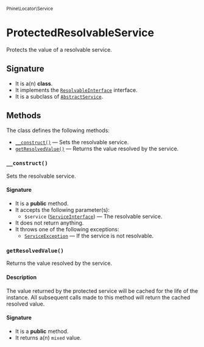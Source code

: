 <small>Phine\Locator\Service</small>

ProtectedResolvableService
==========================

Protects the value of a resolvable service.

Signature
---------

- It is a(n) **class**.
- It implements the [`ResolvableInterface`](../../../Phine/Locator/Service/ResolvableInterface.md) interface.
- It is a subclass of [`AbstractService`](../../../Phine/Locator/Service/AbstractService.md).

Methods
-------

The class defines the following methods:

- [`__construct()`](#__construct) &mdash; Sets the resolvable service.
- [`getResolvedValue()`](#getResolvedValue) &mdash; Returns the value resolved by the service.

### `__construct()` <a name="__construct"></a>

Sets the resolvable service.

#### Signature

- It is a **public** method.
- It accepts the following parameter(s):
    - `$service` ([`ServiceInterface`](../../../Phine/Locator/Service/ServiceInterface.md)) &mdash; The resolvable service.
- It does not return anything.
- It throws one of the following exceptions:
    - [`ServiceException`](http://php.net/class.ServiceException) &mdash; If the service is not resolvable.

### `getResolvedValue()` <a name="getResolvedValue"></a>

Returns the value resolved by the service.

#### Description

The value returned by the protected service will be cached for the
life of the instance. All subsequent calls made to this method will
return the cached resolved value.

#### Signature

- It is a **public** method.
- It returns a(n) `mixed` value.

